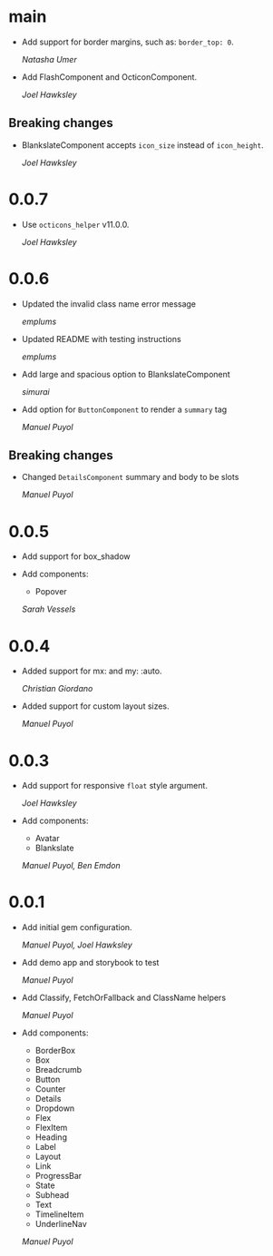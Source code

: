 # main

* Add support for border margins, such as: `border_top: 0`.

    *Natasha Umer*

* Add FlashComponent and OcticonComponent.

    *Joel Hawksley*

## Breaking changes

* BlankslateComponent accepts `icon_size` instead of `icon_height`.

    *Joel Hawksley*

# 0.0.7

* Use `octicons_helper` v11.0.0.

    *Joel Hawksley*

# 0.0.6

* Updated the invalid class name error message

    *emplums*

* Updated README with testing instructions

    *emplums*

* Add large and spacious option to BlankslateComponent

    *simurai*

* Add option for `ButtonComponent` to render a `summary` tag

    *Manuel Puyol*

## Breaking changes

* Changed `DetailsComponent` summary and body to be slots

    *Manuel Puyol*

# 0.0.5

* Add support for box_shadow
* Add components:
    * Popover

    *Sarah Vessels*

# 0.0.4

* Added support for mx: and my: :auto.

    *Christian Giordano*

* Added support for custom layout sizes.

    *Manuel Puyol*
# 0.0.3

* Add support for responsive `float` style argument.

    *Joel Hawksley*

* Add components:
    * Avatar
    * Blankslate

    *Manuel Puyol, Ben Emdon*

# 0.0.1

* Add initial gem configuration.

    *Manuel Puyol, Joel Hawksley*

* Add demo app and storybook to test

    *Manuel Puyol*

* Add Classify, FetchOrFallback and ClassName helpers

    *Manuel Puyol*

* Add components:
    * BorderBox
    * Box
    * Breadcrumb
    * Button
    * Counter
    * Details
    * Dropdown
    * Flex
    * FlexItem
    * Heading
    * Label
    * Layout
    * Link
    * ProgressBar
    * State
    * Subhead
    * Text
    * TimelineItem
    * UnderlineNav

    *Manuel Puyol*
